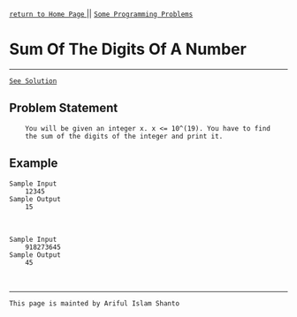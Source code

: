 [ `return to Home Page` ](https://shanto-swe029.github.io) ||
[`Some Programming Problems`](https://shanto-swe029.github.io/programmingproblems)

# Sum Of The Digits Of A Number

***

[`See Solution`](https://shanto-swe029.github.io/programmingproblem/sumofdigitsofanumber/solution)

## Problem Statement

```
    You will be given an integer x. x <= 10^(19). You have to find
    the sum of the digits of the integer and print it.
```

## Example

    Sample Input
        12345
    Sample Output
        15

<br>

    Sample Input
        918273645
    Sample Output
        45

<br>


***

`This page is mainted by Ariful Islam Shanto`
